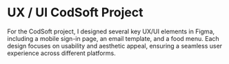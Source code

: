 # UX / UI CodSoft Project
For the CodSoft project, I designed several key UX/UI elements in Figma, including a mobile sign-in page, an email template, and a food menu. Each design focuses on usability and aesthetic appeal, ensuring a seamless user experience across different platforms.







